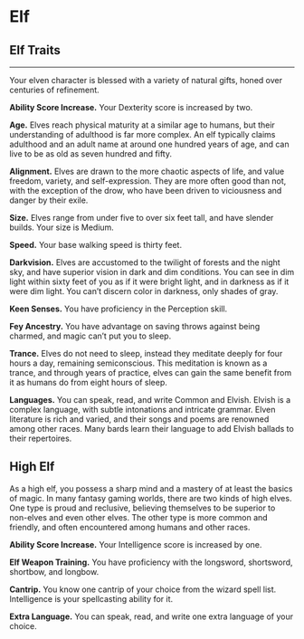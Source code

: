 # Elf 
## Elf Traits 
- - -
Your elven character is blessed with a variety of natural gifts, honed over centuries of refinement. 

**Ability Score Increase.** Your Dexterity score is increased by two. 

**Age.** Elves reach physical maturity at a similar age to humans, but their understanding of adulthood is far more complex. An elf typically claims adulthood and an adult name at around one hundred years of age, and can live to be as old as seven hundred and fifty. 

**Alignment.** Elves are drawn to the more chaotic aspects of life, and value freedom, variety, and self-expression. They are more often good than not, with the exception of the drow, who have been driven to viciousness and danger by their exile. 

**Size.** Elves range from under five to over six feet tall, and have slender builds. Your size is Medium. 

**Speed.** Your base walking speed is thirty feet. 

**Darkvision.** Elves are accustomed to the twilight of forests and the night sky, and have superior vision in dark and dim conditions. You can see in dim light within sixty feet of you as if it were bright light, and in darkness as if it were dim light. You can’t discern color in darkness, only shades of gray.

**Keen Senses.** You have proficiency in the Perception skill. 

**Fey Ancestry.** You have advantage on saving throws against being charmed, and magic can’t put you to sleep. 

**Trance.** Elves do not need to sleep, instead they meditate deeply for four hours a day, remaining semiconscious. This meditation is known as a trance, and through years of practice, elves can gain the same benefit from it as humans do from eight hours of sleep. 

**Languages.** You can speak, read, and write Common and Elvish. Elvish is a complex language, with subtle intonations and intricate grammar. Elven literature is rich and varied, and their songs and poems are renowned among other races. Many bards learn their language to add Elvish ballads to their repertoires. 

## High Elf 
As a high elf, you possess a sharp mind and a mastery of at least the basics of magic. In many fantasy gaming worlds, there are two kinds of high elves. One type is proud and reclusive, believing themselves to be superior to non-elves and even other elves. The other type is more common and friendly, and often encountered among humans and other races. 

**Ability Score Increase.** Your Intelligence score is increased by one. 

**Elf Weapon Training.** You have proficiency with the longsword, shortsword, shortbow, and longbow. 

**Cantrip.** You know one cantrip of your choice from the wizard spell list. Intelligence is your spellcasting ability for it. 

**Extra Language.** You can speak, read, and write one extra language of your choice.
